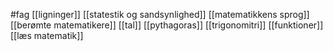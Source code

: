 #fag
[[ligninger]]
[[statestik og sandsynlighed]]
[[matematikkens sprog]]
[[berømte matematikere]]
[[tal]]
[[pythagoras]]
[[trigonomitri]]
[[funktioner]]
[[læs matematik]]
